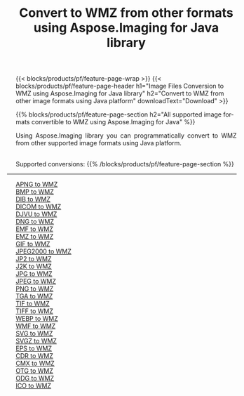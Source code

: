 ﻿---
title: Convert to WMZ from other formats using Aspose.Imaging for Java library 
weight: 3920
url: /java/conversion/to/wmz 
lang: en
langdirlevel: 2
locales: zh-hans,ja,it,ru,de,es,fr,nl,id,lt,pl,pt,vi,tr,ko,zh-hant,ar,hi,th,sv,cs,uk,he
description: Using Aspose.Imaging you can convert to WMZ from other formats using Java
---

{{< blocks/products/pf/feature-page-wrap >}}
{{< blocks/products/pf/feature-page-header h1="Image Files Conversion to WMZ using Aspose.Imaging for Java library" h2="Convert to WMZ from other image formats using Java platform" downloadText="Download" >}}


{{% blocks/products/pf/feature-page-section  h2="All supported image formats convertible to WMZ using Aspose.Imaging for Java" %}}
<p align=justify>Using Aspose.Imaging library you can programmatically convert to WMZ from other supported image formats using Java platform.</p>
<br/>
Supported conversions:
{{% /blocks/products/pf/feature-page-section %}}
<div class="container-fluid productfamilypage bg-gray">
    <div class="convertypes bg-gray agp-content section">
        <div class="container">
		<hr style="margin-left:-20px;"/>
		<div class="row other-converters">
		    <div class='col-md-2 other-converter remove-lp remove-rp'><a href="/imaging/java/conversion/apng-to-wmz" >APNG to WMZ</a></div>
<div class='col-md-2 other-converter remove-lp remove-rp'><a href="/imaging/java/conversion/bmp-to-wmz" >BMP to WMZ</a></div>
<div class='col-md-2 other-converter remove-lp remove-rp'><a href="/imaging/java/conversion/dib-to-wmz" >DIB to WMZ</a></div>
<div class='col-md-2 other-converter remove-lp remove-rp'><a href="/imaging/java/conversion/dicom-to-wmz" >DICOM to WMZ</a></div>
<div class='col-md-2 other-converter remove-lp remove-rp'><a href="/imaging/java/conversion/djvu-to-wmz" >DJVU to WMZ</a></div>
<div class='col-md-2 other-converter remove-lp remove-rp'><a href="/imaging/java/conversion/dng-to-wmz" >DNG to WMZ</a></div>
<div class='col-md-2 other-converter remove-lp remove-rp'><a href="/imaging/java/conversion/emf-to-wmz" >EMF to WMZ</a></div>
<div class='col-md-2 other-converter remove-lp remove-rp'><a href="/imaging/java/conversion/emz-to-wmz" >EMZ to WMZ</a></div>
<div class='col-md-2 other-converter remove-lp remove-rp'><a href="/imaging/java/conversion/gif-to-wmz" >GIF to WMZ</a></div>
<div class='col-md-2 other-converter remove-lp remove-rp'><a href="/imaging/java/conversion/jpeg2000-to-wmz" >JPEG2000 to WMZ</a></div>
<div class='col-md-2 other-converter remove-lp remove-rp'><a href="/imaging/java/conversion/jp2-to-wmz" >JP2 to WMZ</a></div>
<div class='col-md-2 other-converter remove-lp remove-rp'><a href="/imaging/java/conversion/j2k-to-wmz" >J2K to WMZ</a></div>
<div class='col-md-2 other-converter remove-lp remove-rp'><a href="/imaging/java/conversion/jpg-to-wmz" >JPG to WMZ</a></div>
<div class='col-md-2 other-converter remove-lp remove-rp'><a href="/imaging/java/conversion/jpeg-to-wmz" >JPEG to WMZ</a></div>
<div class='col-md-2 other-converter remove-lp remove-rp'><a href="/imaging/java/conversion/png-to-wmz" >PNG to WMZ</a></div>
<div class='col-md-2 other-converter remove-lp remove-rp'><a href="/imaging/java/conversion/tga-to-wmz" >TGA to WMZ</a></div>
<div class='col-md-2 other-converter remove-lp remove-rp'><a href="/imaging/java/conversion/tif-to-wmz" >TIF to WMZ</a></div>
<div class='col-md-2 other-converter remove-lp remove-rp'><a href="/imaging/java/conversion/tiff-to-wmz" >TIFF to WMZ</a></div>
<div class='col-md-2 other-converter remove-lp remove-rp'><a href="/imaging/java/conversion/webp-to-wmz" >WEBP to WMZ</a></div>
<div class='col-md-2 other-converter remove-lp remove-rp'><a href="/imaging/java/conversion/wmf-to-wmz" >WMF to WMZ</a></div>
<div class='col-md-2 other-converter remove-lp remove-rp'><a href="/imaging/java/conversion/svg-to-wmz" >SVG to WMZ</a></div>
<div class='col-md-2 other-converter remove-lp remove-rp'><a href="/imaging/java/conversion/svgz-to-wmz" >SVGZ to WMZ</a></div>
<div class='col-md-2 other-converter remove-lp remove-rp'><a href="/imaging/java/conversion/eps-to-wmz" >EPS to WMZ</a></div>
<div class='col-md-2 other-converter remove-lp remove-rp'><a href="/imaging/java/conversion/cdr-to-wmz" >CDR to WMZ</a></div>
<div class='col-md-2 other-converter remove-lp remove-rp'><a href="/imaging/java/conversion/cmx-to-wmz" >CMX to WMZ</a></div>
<div class='col-md-2 other-converter remove-lp remove-rp'><a href="/imaging/java/conversion/otg-to-wmz" >OTG to WMZ</a></div>
<div class='col-md-2 other-converter remove-lp remove-rp'><a href="/imaging/java/conversion/odg-to-wmz" >ODG to WMZ</a></div>
<div class='col-md-2 other-converter remove-lp remove-rp'><a href="/imaging/java/conversion/ico-to-wmz" >ICO to WMZ</a></div>
                </div>
        </div>
    </div>
</div>
<br/>

